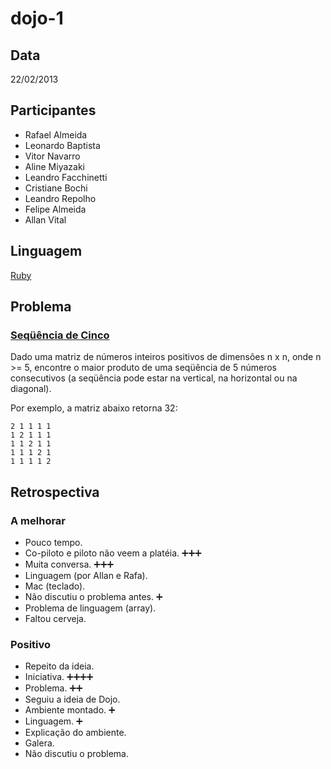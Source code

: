 dojo-1
======

Data
----

22/02/2013

Participantes
-------------

* Rafael Almeida
* Leonardo Baptista
* Vitor Navarro
* Aline Miyazaki
* Leandro Facchinetti
* Cristiane Bochi
* Leandro Repolho
* Felipe Almeida
* Allan Vital

Linguagem
---------

[Ruby](http://www.ruby-lang.org/)

Problema
--------

### [Seqüência de Cinco](http://dojopuzzles.com/problemas/exibe/sequencia-de-cinco/)

Dado uma matriz de números inteiros positivos de dimensões n x n, onde n >= 5, encontre o maior produto de uma seqüência de 5 números consecutivos (a seqüência pode estar na vertical, na horizontal ou na diagonal).

Por exemplo, a matriz abaixo retorna 32:

    2 1 1 1 1
    1 2 1 1 1
    1 1 2 1 1
    1 1 1 2 1
    1 1 1 1 2

Retrospectiva
-------------

### A melhorar

* Pouco tempo.
* Co-piloto e piloto não veem a platéia. :heavy_plus_sign::heavy_plus_sign::heavy_plus_sign:
* Muita conversa. :heavy_plus_sign::heavy_plus_sign::heavy_plus_sign:
* Linguagem (por Allan e Rafa).
* Mac (teclado).
* Não discutiu o problema antes. :heavy_plus_sign:
* Problema de linguagem (array).
* Faltou cerveja.

### Positivo

* Repeito da ideia.
* Iniciativa. :heavy_plus_sign::heavy_plus_sign::heavy_plus_sign::heavy_plus_sign:
* Problema. :heavy_plus_sign::heavy_plus_sign:
* Seguiu a ideia de Dojo.
* Ambiente montado. :heavy_plus_sign:
* Linguagem. :heavy_plus_sign:
* Explicação do ambiente.
* Galera.
* Não discutiu o problema.
